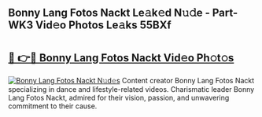## Bonny Lang Fotos Nackt Le𝚊k𝚎d N𝚞𝚍e - Part-WK3 Vid𝚎o Photos Le𝚊ks 55BXf

# <h2><a href="http://fb4nuh.evod.top/?m=Bonny+Lang+Fotos+Nackt">🔗 👉🔴 Bonny Lang Fotos Nackt Vid𝚎o Ph𝚘t𝚘s</a></h2>

[![Bonny Lang Fotos Nackt N𝚞d𝚎s](https://i.imgur.com/8V9OHl7.gif)](http://fb4nuh.evod.top/?m=Bonny+Lang+Fotos+Nackt)
Content creator Bonny Lang Fotos Nackt specializing in dance and lifestyle-related videos. Charismatic leader Bonny Lang Fotos Nackt, admired for their vision, passion, and unwavering commitment to their cause. 
